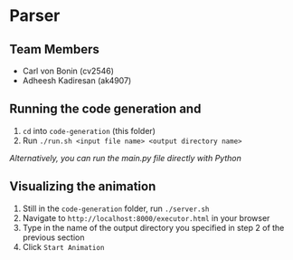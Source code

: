 # Parser

## Team Members
* Carl von Bonin (cv2546)
* Adheesh Kadiresan (ak4907)

## Running the code generation and 
1. `cd` into `code-generation` (this folder)
2. Run `./run.sh <input file name> <output directory name>`

*Alternatively, you can run the main.py file directly with Python*

## Visualizing the animation
1. Still in the `code-generation` folder, run `./server.sh`
2. Navigate to `http://localhost:8000/executor.html` in your browser
3. Type in the name of the output directory you specified in step 2 of the previous section
4. Click `Start Animation`